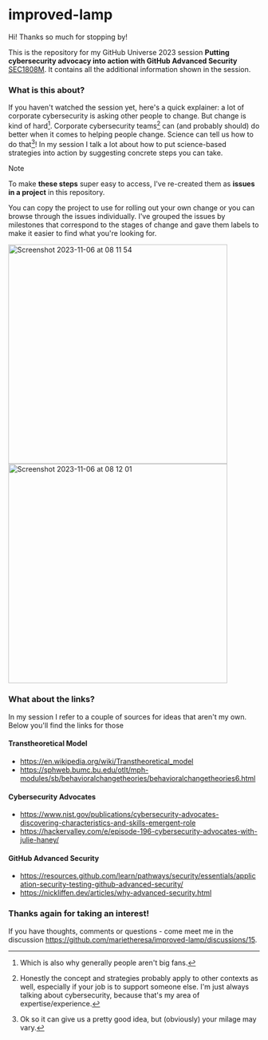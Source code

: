 # improved-lamp

Hi! Thanks so much for stopping by!

This is the repository for my GitHub Universe 2023 session 
**Putting cybersecurity advocacy into action with GitHub Advanced Security**
[SEC1808M](https://reg.githubuniverse.com/flow/github/universe23/sessioncatalog/page/sessioncatalog?search=sec1808). 
It contains all the additional information shown in the session. 

### What is this about?

If you haven't watched the session yet, here's a quick explainer: a lot of corporate cybersecurity is asking other people to change. But change is kind of hard[^1].
Corporate cybersecurity teams[^2] can (and probably should) do better when it comes to helping people change. Science can tell us how to do that[^3]! 
In my session I talk a lot about how to put science-based strategies into action by suggesting concrete steps you can take. 

> [!NOTE]
> To make **these steps** super easy to access, I've re-created them as **issues in a project** in this repository. 

You can copy the project to use for rolling out your own change
or you can browse through the issues individually. I've grouped the issues by milestones that correspond to the stages of change and gave them labels to make it 
easier to find what you're looking for. 

<img width="439" alt="Screenshot 2023-11-06 at 08 11 54" src="https://github.com/marietheresa/improved-lamp/assets/26648428/1ce6aaba-17c0-4519-844e-72bff70a2cb9">
<img width="439" alt="Screenshot 2023-11-06 at 08 12 01" src="https://github.com/marietheresa/improved-lamp/assets/26648428/057288ba-2e1b-4f2e-b675-015660b65c20">

### What about the links?

In my session I refer to a couple of sources for ideas that aren't my own. Below you'll find the links for those

#### Transtheoretical Model 
* https://en.wikipedia.org/wiki/Transtheoretical_model
* https://sphweb.bumc.bu.edu/otlt/mph-modules/sb/behavioralchangetheories/behavioralchangetheories6.html

#### Cybersecurity Advocates
* https://www.nist.gov/publications/cybersecurity-advocates-discovering-characteristics-and-skills-emergent-role
* https://hackervalley.com/e/episode-196-cybersecurity-advocates-with-julie-haney/

#### GitHub Advanced Security 
* https://resources.github.com/learn/pathways/security/essentials/application-security-testing-github-advanced-security/
* https://nickliffen.dev/articles/why-advanced-security.html

### Thanks again for taking an interest! 

If you have thoughts, comments or questions - come meet me in the discussion https://github.com/marietheresa/improved-lamp/discussions/15.


[^1]: Which is also why generally people aren't big fans.
[^2]: Honestly the concept and strategies probably apply to other contexts as well, especially if your job is to support someone else. I'm just always talking about 
cybersecurity, because that's my area of expertise/experience. 
[^3]: Ok so it can give us a pretty good idea, but (obviously) your milage may vary. 

